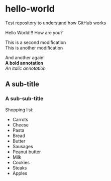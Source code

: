 # hello-world
Test repository to understand how GitHub works

Hello World!!! How are you?

This is a second modification <br/>
This is another modification

And another again! <br/>
**A bold annotation** <br/>
*An italic annotation*

## A sub-title
### A sub-sub-title

Shopping list:
* Carrots
* Cheese
* Pasta
* Bread
* Butter
* Sausages
* Peanut butter
* Milk
* Cookies
* Steaks
* Apples
